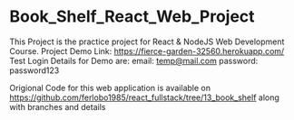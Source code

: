# Book_Shelf_React_Web_Project
This Project is the practice project for React & NodeJS Web Development Course.
Project Demo Link: https://fierce-garden-32560.herokuapp.com/
Test Login Details for Demo are:
email: temp@mail.com
password: password123

Origional Code for this web application is available on
https://github.com/ferlobo1985/react_fullstack/tree/13_book_shelf 
along with branches and details
